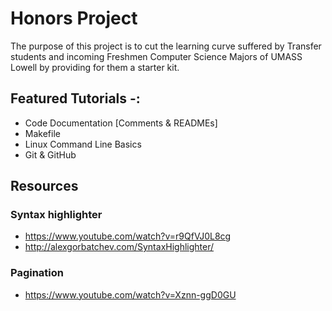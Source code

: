 # Honors Project

The purpose of this project is to cut the learning curve suffered by Transfer students and incoming Freshmen Computer Science Majors of UMASS Lowell by providing for them a starter kit.

## Featured Tutorials -:
  - Code Documentation [Comments & READMEs]
  - Makefile
  - Linux Command Line Basics
  - Git & GitHub


## Resources

### Syntax highlighter
  - https://www.youtube.com/watch?v=r9QfVJ0L8cg
  - http://alexgorbatchev.com/SyntaxHighlighter/

### Pagination
  - https://www.youtube.com/watch?v=Xznn-ggD0GU
 
